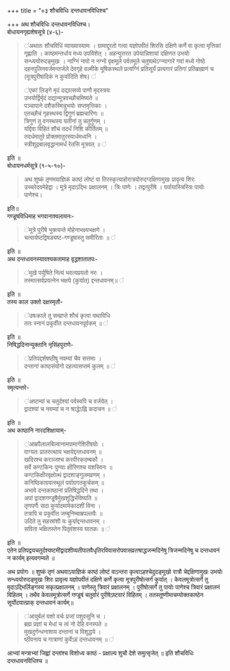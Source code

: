 +++
title = "०३ शौचविधिः दन्तधावनविधिश्च"

+++
अथ शौचविधिः दन्तधावनविधिश्च।   
बोधायनगृह्यशेषसूत्रे (४-६)- 

> ॑अथातः शौचविधिं व्याख्यास्यामः । ग्रामाद्दूरतो गत्वा यज्ञोपवीतं शिरसि दक्षिणे कर्णे वा कृत्वा मृत्तिकां गृह्णाति । काष्ठमन्तर्धाय मध्य उपविशेत् । अहन्युत्तरत उपेयान्निशायां दक्षिणत उभयोः सन्ध्ययोरुदङ्मुखः । नाग्निं नापो न नग्नो वृक्षमूले पर्वतमूले चतुष्पथेऽग्न्यागारे गवां मध्ये गोष्ठे दहनपुलिनवर्जमन्तर्जले देवगृहे वल्मीके मूषिकस्थले प्रत्यग्निं प्रतिसूर्यं प्रत्यगारं प्रतिगां प्रतिब्राह्मणं च (मूत्रपुरीषादिकं न कुर्यादिति शेषः) ॑   
> 
> ॑एकां लिङ्गे मृदं दद्यात्सव्ये पाणौ मृदस्त्रयः  
उभयोर्द्विर्मृदं दद्यान्मूत्रवच्छौचमिष्यते ॥  
पञ्चापाने दशैकस्मिन्नुभयोः सप्तमृत्तिकाः ।  
एतच्छौचं गृहस्थस्य द्विगुणं ब्रह्मचारिणः ॥  
त्रिगुणं तु वनस्थस्य यतीनां तु चतुर्गुणम् ।  
यद्दिवा विहितं शौचं तदर्धं निशि कीर्तितम् ॥  
तदर्धमातुरे प्रोक्तमातुरस्यार्धमध्वनि ।   
स्त्रीशूद्रबालवृद्धानामर्धं  रेतसि मूत्रवत् ॥ ॑  

इति ॥  
बोधायनधर्मसूत्रे (१-५-१०)-  

> अथ शुष्कं तृणमयाज्ञिकं काष्ठं लोष्टं वा तिरस्कृत्याहोरात्रयोरुदग्दक्षिणामुखः प्रावृत्य शिरः उच्चरेदवमेहेद्वा । मूत्रे मृदाऽद्भिः प्रक्षालनम् । त्रिः पाणेः । तद्वत्पुरीषे । पर्यायास्त्रिस्त्रिः पायोः पाणेश्च।  


इति॥   
गण्डूषविधिमाह भगवानाश्वलायनः-  

>  ॑मूत्रे पुरीषे भुक्त्यन्ते मोहेनाभक्ष्यभक्षणे ।  
चत्वार्यष्टद्विषड्यष्ट-गण्डूषास्तु समीरिताः ॥ ॑   

इति ॥  
अथ दन्तधावनस्यावश्यकतामाह वृद्धशातातपः-  

>  ॑मुखे पर्युषिते नित्यं भवत्यप्रयतो नरः ।  
तस्मात्सर्वप्रयत्नेन भक्षये (कुर्यात्) द्दन्तधावनम्॥ ॑  

इति ॥  
तस्य काल उक्तो दक्षस्मृतौ-  

>  ॑उषःकाले तु सम्प्राप्ते शौचं कृत्वा यथाविधि  
ततः स्नानं प्रकुर्वीत दन्तधावनपूर्वकम् ॥ ॑  

इति ॥  
निषिद्धदिनान्युक्तानि नृसिंहपुराणे- 

>  ॑प्रतिपद्दर्शषष्ठीषु नवम्यां चैव सत्तमाः ।  
दन्तानां काष्ठसंयोगो दहत्यासप्तमं कुलम् ॥ ॑  

इति ॥   
स्मृत्यन्तरे-  

>  ॑अष्टम्यां च चतुर्दश्यां पर्वस्वपि च वर्जयेत् ।  
द्वादश्यां च नवम्यां च न श्राद्धेऽह्नि कदाचन ॥ ॑  

इति ॥  
अथ काष्ठानि नारदशिक्षायाम्-  

>  ॑आम्रपैलालबिल्वानामपामार्गशिरीषयोः ।  
वाग्यतः प्रातरुत्थाय भक्षयेद्दन्तधावनम् ॥  
खदिरश्च करञ्जश्च करवीरकदम्बकौ ।  
सर्वे कण्टकिनः पुण्याः क्षीरिणश्च यशस्विनः ॥   
कण्टकिक्षीरवृक्षोत्थं द्वादशाङ्गुलमव्रणम् ।  
कनिष्ठिकाग्रवत्स्थूलं पर्वाग्रगतकूर्चकम् ॥  
अभावे दन्तकाष्ठानां प्रतिषिद्धदिने तथा ।  
अपां द्वादशगण्डूषैर्मुखशुद्धिर्भविष्यति ॥    
तृणपर्णैः सदा कुर्यादमामेकादशीं विना ।  
तत्रापि च प्रकुर्वीत जम्बुनिम्बाम्रपल्लवैः ॥    
उदिते तु सहस्रांशौ यः कुर्याद्दन्तधावनम् ।  
सविता भक्षितस्तेन पितृवंशस्य घातकः ॥ ॑  

इति ॥  
एतेन प्रतिपद्वयचतुर्दश्यष्टमीद्वादशीव्यतीपातवैधृतिरविवासरोपवासव्रतश्राद्धजन्मदिनेषु त्रिजन्मदिनेषु च दन्तधावनं न कार्यम् इत्यवगम्यते ॥  


अथ प्रयोगः ॥ शुष्कं तृणं अथवाऽयाज्ञिकं काष्ठं लोष्टं वाऽन्तरा कृत्वाऽहश्चेदुदङ्मुखो रात्रौ चेद्दक्षिणामुखः उभयोः सन्ध्ययोरुदङ्मुखः शिरः प्रावृत्य यज्ञोपवीतं दक्षिणे कर्णे कृत्वा मूत्रपुरीषोत्सर्गं कुर्यात् । केवलमूत्रोत्सर्गे तु मृदाऽद्भिर्लिङ्गस्य सकृत्प्रक्षालनम् । पाणेस्तु त्रिवारं प्रक्षालनम् । पुरीषोत्सर्गे तु पायोः पाणेश्च त्रिवारं प्रक्षालनं विहितम् ।
तथैव केवलमूत्रोत्सर्गे गण्डूषं चतुर्वारं पुरीषेऽष्टवारं विहितम् । ततस्तूष्णीमाचम्योक्तकाष्ठेन सूर्योदयात्प्राक् दन्तधावनं कार्यम्॥  

>  ॑आयुर्बलं यशो वर्चः प्रजां पशुवसूनि च ।  
ब्रह्म प्रज्ञां च मेधां च त्वं नो देहि वनस्पते ॥  
मुखदुर्गन्धनाशाय दन्तानां च विशुद्धये ।  
ष्ठीवनाय च गात्राणां कुर्वेऽहं दन्तधावनम् ॥ ॑  

   
आभ्यां मन्त्राभ्यां जिह्वां दन्तांश्च विशोध्य काष्ठं - प्रक्षाल्य शुचौ देशे समुत्सृजेत् ॥ इति शौचविधिः दन्तधावनविधिश्च ॥
